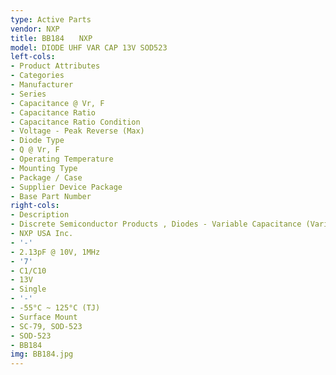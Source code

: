 ```yaml
---
type: Active Parts
vendor: NXP
title: BB184　　NXP
model: DIODE UHF VAR CAP 13V SOD523
left-cols:
- Product Attributes
- Categories
- Manufacturer
- Series
- Capacitance @ Vr, F
- Capacitance Ratio
- Capacitance Ratio Condition
- Voltage - Peak Reverse (Max)
- Diode Type
- Q @ Vr, F
- Operating Temperature
- Mounting Type
- Package / Case
- Supplier Device Package
- Base Part Number
right-cols:
- Description
- Discrete Semiconductor Products , Diodes - Variable Capacitance (Varicaps, Varactors)
- NXP USA Inc.
- '-'
- 2.13pF @ 10V, 1MHz
- '7'
- C1/C10
- 13V
- Single
- '-'
- -55°C ~ 125°C (TJ)
- Surface Mount
- SC-79, SOD-523
- SOD-523
- BB184
img: BB184.jpg
---
```

